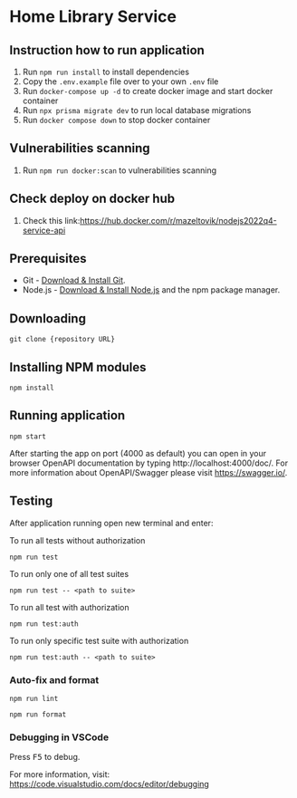 # Home Library Service

## Instruction how to run application

1. Run `npm run install` to install dependencies
2. Copy the `.env.example` file over to your own `.env` file
3. Run `docker-compose up -d` to create docker image and start docker container
4. Run `npx prisma migrate dev` to run local database migrations
5. Run `docker compose down` to stop docker container

## Vulnerabilities scanning

1. Run `npm run docker:scan` to vulnerabilities scanning

## Check deploy on docker hub

1. Check this link:https://hub.docker.com/r/mazeltovik/nodejs2022q4-service-api



## Prerequisites

- Git - [Download & Install Git](https://git-scm.com/downloads).
- Node.js - [Download & Install Node.js](https://nodejs.org/en/download/) and the npm package manager.

## Downloading

```
git clone {repository URL}
```

## Installing NPM modules

```
npm install
```

## Running application

```
npm start
```

After starting the app on port (4000 as default) you can open
in your browser OpenAPI documentation by typing http://localhost:4000/doc/.
For more information about OpenAPI/Swagger please visit https://swagger.io/.

## Testing

After application running open new terminal and enter:

To run all tests without authorization

```
npm run test
```

To run only one of all test suites

```
npm run test -- <path to suite>
```

To run all test with authorization

```
npm run test:auth
```

To run only specific test suite with authorization

```
npm run test:auth -- <path to suite>
```

### Auto-fix and format

```
npm run lint
```

```
npm run format
```

### Debugging in VSCode

Press <kbd>F5</kbd> to debug.

For more information, visit: https://code.visualstudio.com/docs/editor/debugging
